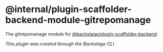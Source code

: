 # @internal/plugin-scaffolder-backend-module-gitrepomanage

The gitrepomanage module for [@backstage/plugin-scaffolder-backend](https://www.npmjs.com/package/@backstage/plugin-scaffolder-backend).

_This plugin was created through the Backstage CLI_
